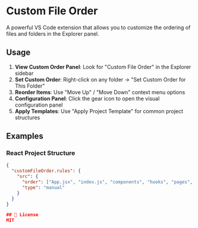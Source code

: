 # Custom File Order

A powerful VS Code extension that allows you to customize the ordering of files and folders in the Explorer panel.

## Usage

1. **View Custom Order Panel**: Look for "Custom File Order" in the Explorer sidebar
2. **Set Custom Order**: Right-click on any folder → "Set Custom Order for This Folder"
3. **Reorder Items**: Use "Move Up" / "Move Down" context menu options
4. **Configuration Panel**: Click the gear icon to open the visual configuration panel
5. **Apply Templates**: Use "Apply Project Template" for common project structures

## Examples

### React Project Structure
```json
{
  "customFileOrder.rules": {
    "src": {
      "order": ["App.jsx", "index.js", "components", "hooks", "pages", "utils", "assets"],
      "type": "manual"
    }
  }
}

## 📄 License
MIT